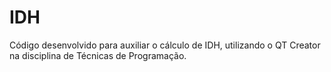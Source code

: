# IDH
Código desenvolvido para auxiliar o cálculo de IDH, utilizando o QT Creator na disciplina de Técnicas de Programação.
